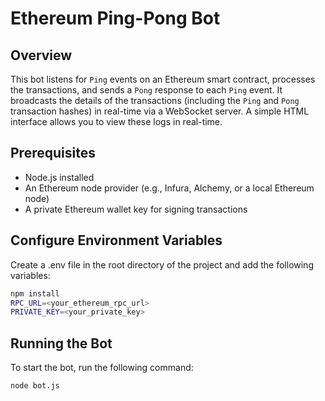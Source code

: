 # Ethereum Ping-Pong Bot

## Overview
This bot listens for `Ping` events on an Ethereum smart contract, processes the transactions, and sends a `Pong` response to each `Ping` event. It broadcasts the details of the transactions (including the `Ping` and `Pong` transaction hashes) in real-time via a WebSocket server. A simple HTML interface allows you to view these logs in real-time.

## Prerequisites

- Node.js installed
- An Ethereum node provider (e.g., Infura, Alchemy, or a local Ethereum node)
- A private Ethereum wallet key for signing transactions

## Configure Environment Variables
Create a .env file in the root directory of the project and add the following variables:


```bash
npm install
RPC_URL=<your_ethereum_rpc_url>
PRIVATE_KEY=<your_private_key>
```

## Running the Bot
To start the bot, run the following command:

```bash
node bot.js
```

